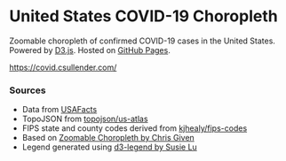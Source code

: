# United States COVID-19 Choropleth

Zoomable choropleth of confirmed COVID-19 cases in the United States. Powered by [D3.js](https://d3js.org/). Hosted on [GitHub Pages](https://pages.github.com/).

https://covid.csullender.com/

### Sources

* Data from [USAFacts](https://usafacts.org/visualizations/coronavirus-covid-19-spread-map/)
* TopoJSON from [topojson/us-atlas](https://github.com/topojson/us-atlas)
* FIPS state and county codes derived from [kjhealy/fips-codes](https://github.com/kjhealy/fips-codes)
* Based on [Zoomable Choropleth by Chris Given](https://bl.ocks.org/cmgiven/d39ec773c4f063a463137748097ff52f)
* Legend generated using [d3-legend by Susie Lu](https://d3-legend.susielu.com/)
